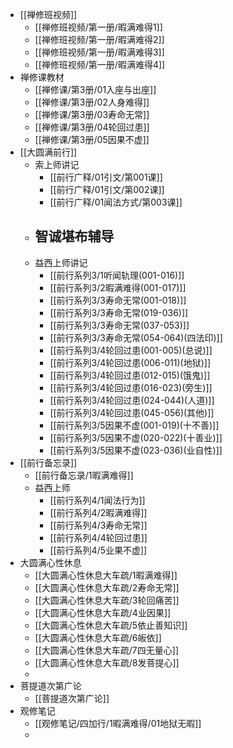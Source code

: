 - [[禅修班视频]]
	- [[禅修班视频/第一册/暇满难得1]]
	- [[禅修班视频/第一册/暇满难得2]]
	- [[禅修班视频/第一册/暇满难得3]]
	- [[禅修班视频/第一册/暇满难得4]]
- 禅修课教材
	- [[禅修课/第3册/01入座与出座]]
	- [[禅修课/第3册/02人身难得]]
	- [[禅修课/第3册/03寿命无常]]
	- [[禅修课/第3册/04轮回过患]]
	- [[禅修课/第3册/05因果不虚]]
- [[大圆满前行]]
	- 索上师讲记
		- [[前行广释/01引文/第001课]]
		- [[前行广释/01引文/第002课]]
		- [[前行广释/01闻法方式/第003课]]
	- 智诚堪布辅导
		-
	- 益西上师讲记
		- [[前行系列3/1听闻轨理(001-016)]]
		- [[前行系列3/2暇满难得(001-017)]]
		- [[前行系列3/3寿命无常(001-018)]]
		- [[前行系列3/3寿命无常(019-036)]]
		- [[前行系列3/3寿命无常(037-053)]]
		- [[前行系列3/3寿命无常(054-064)(四法印)]]
		- [[前行系列3/4轮回过患(001-005)(总说)]]
		- [[前行系列3/4轮回过患(006-011)(地狱)]]
		- [[前行系列3/4轮回过患(012-015)(饿鬼)]]
		- [[前行系列3/4轮回过患(016-023)(旁生)]]
		- [[前行系列3/4轮回过患(024-044)(人道)]]
		- [[前行系列3/4轮回过患(045-056)(其他)]]
		- [[前行系列3/5因果不虚(001-019)(十不善)]]
		- [[前行系列3/5因果不虚(020-022)(十善业)]]
		- [[前行系列3/5因果不虚(023-036)(业自性)]]
- [[前行备忘录]]
	- [[前行备忘录/1暇满难得]]
	- 益西上师
		- [[前行系列4/1闻法行为]]
		- [[前行系列4/2暇满难得]]
		- [[前行系列4/3寿命无常]]
		- [[前行系列4/4轮回过患]]
		- [[前行系列4/5业果不虚]]
- 大圆满心性休息
	- [[大圆满心性休息大车疏/1暇满难得]]
	- [[大圆满心性休息大车疏/2寿命无常]]
	- [[大圆满心性休息大车疏/3轮回痛苦]]
	- [[大圆满心性休息大车疏/4业因果]]
	- [[大圆满心性休息大车疏/5依止善知识]]
	- [[大圆满心性休息大车疏/6皈依]]
	- [[大圆满心性休息大车疏/7四无量心]]
	- [[大圆满心性休息大车疏/8发菩提心]]
	-
- 菩提道次第广论
	- [[菩提道次第广论]]
- 观修笔记
	- [[观修笔记/四加行/1暇满难得/01地狱无暇]]
	-